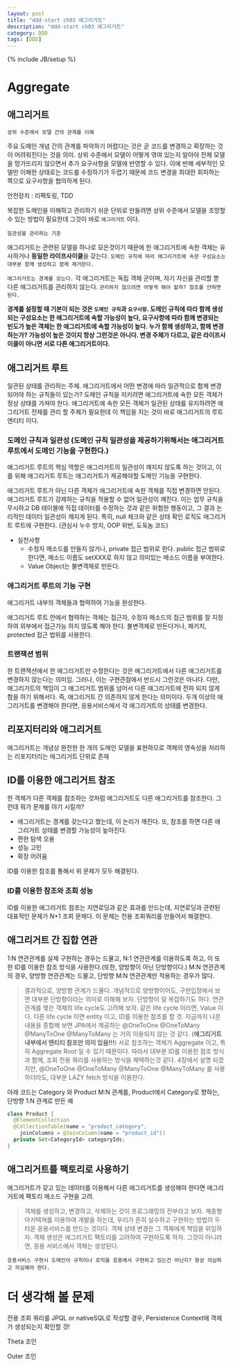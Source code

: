 ```yaml
---
layout: post
title: "ddd-start ch03 애그리거트"
description: "ddd-start ch03 애그리거트"
category: DDD
tags: [DDD]
---
```

{% include JB/setup %}

# Aggregate

## 애그리거트

`상위 수준에서 모델 간의 관계를 이해`

주요 도메인 개념 간의 관계를 파악하기 어렵다는 것은 곧 코드를 변경하고 확장하는 것이 어려워진다는 것을 의미. 상위 수준에서 모델이 어떻게 엮여 있는지 알아야 전체 모델을 망가뜨리지 않으면서 추가 요구사항을 모델에 반영할 수 있다. 이에 반해 세부적인 모델만 이해한 상태로는 코드를 수정하기가 두렵기 때문에 코드 변경을 최대한 회피하는 쪽으로 요구사항을 협의하게 된다.

안전장치 : 리팩토링, TDD

복잡한 도메인을 이해하고 관리하기 쉬운 단위로 만들려면 상위 수준에서 모델을 조망할 수 있는 방법이 필요한데 그것이 바로 `애그리거트` 이다.

`일관성을 관리하는 기준`

애그리거트는 관련된 모델을 하나로 모은것이기 때문에 한 애그리거트에 속한 객체는 유사하거나 **동일한 라이프사이클**을 갖는다. `도메인 규칙에 따라 애그리거트에 속한 구성요소는 대부분 함께 생성하고 함께 제거한다.`

`애그리거트는 경계를 갖는다.` 각 애그리거트는 독립 객체 군이며, 자기 자신을 관리할 뿐 다른 애그리거트를 관리하지 않는다. `관리하지 않으려면 어떻게 해야 할까? 참조를 안하면 된다.`

**경계를 설정할 때 기본이 되는 것은 `도메인 규칙`과 `요구사항`.
도메인 규칙에 따라 함께 생성되는 구성요소는 한 애그리거트에 속할 가능성이 높다,
요구사항에 따라 함께 변경되는 빈도가 높은 객체는 한 애그리거트에 속할 가능성이 높다.
누가 함께 생성하고, 함께 변경하는가? 가능성이 높은 것이지 항상 그런것은 아니다. 변경 주체가 다르고, 같은 라이프사이클이 아니면 서로 다른 애그리거트이다.**

## 애그리거트 루트

일관된 상태를 관리하는 주체. 애그리거트에서 어떤 변경에 따라 일관적으로 함께 변경되어야 하는 규칙들이 있는가? 도메인 규칙을 지키려면 애그리거트에 속한 모든 객체가 정상 상태를 가져야 한다. 애그리거트에 속한 모든 객체가 일관된 상태를 유지하려면 애그리거트 전체를 관리 할 주체가 필요한데 이 책임을 지는 것이 바로 애그리거트의 루트 엔티티 이다.

### 도메인 규칙과 일관성 (도메인 규칙 일관성을 제공하기위해서는 애그리거트 루트에서 도메인 기능을 구현한다.)

애그리거트 루트의 핵심 역할은 애그리거트의 일관성이 깨지지 않도록 하는 것이고, 이를 위해 애그리거트 루트는 애그리거트가 제공해야할 도메인 기능을 구현한다.

애그리거트 루트가 아닌 다른 객체가 애그리거트에 속한 객체를 직접 변경하면 안된다. 애그리거트 루트가 강제하는 규칙을 적용할 수 없어 일관성이 깨진다. 이는 업무 규칙을 무시하고 DB 테이블에 직접 데이터를 수정하는 것과 같은 위험한 행동이고, 그 결과 논리적인 데이터 일관성이 깨지게 된다. 특히, null 체크와 같은 상태 확인 로직도 애그리거트 루트에 구현한다. (관심사 누수 방지, OOP 위반, 도둑놈 코드)

- 실천사항
  - 수정자 메소드를 만들지 않거나, private 접근 범위로 한다. public 접근 범위로 한다면, 메소드 이름도 setXXX로 하지 않고 의미있는 메소드 이름을 부여한다.
  - Value Object는 불변객체로 만든다.

### 애그리거트 루트의 기능 구현

애그리거트 내부의 객체들과 협력하여 기능을 완성한다.

애그리거트 루트 안에서 협력하는 객체는 접근자, 수정자 메소드의 접근 범위를 잘 지정하여 외부에서 접근가능 하지 않도록 해야 한다.
불변객체로 만든다거나, 패키지, protected 접근 법위를 사용한다.

### 트랜잭션 범위

한 트랜잭션에서 한 애그리거트만 수정한다는 것은 애그리거트에서 다른 애그리거트를 변경하지 않는다는 의미임.
그러나, 이는 구현관점에서 반드시 그런것은 아니다.
다만, 애그리거트의 책임이 그 애그리거트 범위를 넘어서 다른 애그리거트에 전파 되지 않게 함을 하기 위해서다.
즉, 애그리거트 간 의존하지 않게 한다는 의미이다.
두개 이상의 애그리거트를 변경해야 한다면, 응용서비스에서 각 애그리거트의 상태를 변경한다.

## 리포지터리와 애그리거트

애그리거트는 개념상 완전한 한 개의 도메인 모델을 표현하므로 객체의 영속성을 처리하는 리포지터리는 애그리거트 단위로 존재

## ID를 이용한 애그리거트 참조

한 객체가 다른 객체를 참조하는 것처럼 애그리거트도 다른 애그리거트를 참조한다. 그런데 뭐가 문제를 야기 시킬까?

- 애그리거트는 경계를 갖는다고 했는데, 이 논리가 깨진다. 또, 참조를 하면 다른 애그리거트 상태를 변경할 가능성이 높아진다.
- 편한 탐색 오용
- 성능 고민
- 확장 어려움

ID를 이용한 참조를 통해서 위 문제가 모두 해결된다.

### ID를 이용한 참조와 조회 성능

ID를 이용한 애그리거트 참조는 지연로딩과 같은 효과를 만드는데, 지연로딩과 관련된 대표적인 문제가 N+1 조회 문제다.
이 문제는 전용 조회쿼리를 만들어서 해결한다.

## 애그리거트 간 집합 연관

1:N 연관관계를 실제 구현하는 경우는 드물고, N:1 연관관계를 이용하도록 하고, 이 또한 ID를 이용한 참조 방식을 사용한다.(또한, 양방향이 아닌 단방향이다.)
M:N 연관관계의 경우, 양방향 연관관계는 드물고, 단방향 M:N 연관관계만 적용하는 경우가 많다.

> 결과적으로, 양방향 관계가 드물다. 개념적으로 양방향이어도, 구현입장에서 보면 대부분 단방향이라는 의미로 이해해 보자.
단방향이 덜 복잡하기도 하다.
연관 관계를 맺은 객체의 life cycle도 고려해 보자. 같은 life cycle 이라면, Value 이다.
다른 life cycle 이면 entity 이고, ID를 이용한 참조를 할 것.
지금까지 나온 내용을 종합해 보면 JPA에서 제공하는 @OneToOne @OneToMany @ManyToOne @ManyToMany 는 거의 이용되지 않는 것 같다. (**애그리거트 내부에서 엔티티 참조만 의미 있음!!!**)
서로 참조하는 객체가 Aggregate 이고, 특히 Aggregate Root 일 수 있기 때문이다.
따라서 대부분 ID를 이용한 참조 방식과 함께, 조회 전용 쿼리를 사용하는 방식을 채택하는것 같다.
4장에서 설명 되겠지만, @OneToOne @OneToMany @ManyToOne @ManyToMany 를 사용하더라도, 대부분 LAZY fetch 방식을 이용한다.

아래 코드는 Category 와 Product M:N 관계를, Product에서 Category로 향하는, 단방향 1:N 관계로 만든 예

```java
class Product {  
  @ElementCollection
  @CollectionTable(name = "product_category",
    joinColumns = @JoinColumn(name = "product_id"))
  private Set<CategoryId> categoryIds;
}
```

## 애그리거트를 팩토리로 사용하기

애그리거트가 갖고 있는 데이터를 이용해서 다른 애그리거트를 생성해야 한다면
애그리거트에 팩토리 메소드 구현을 고려.

> 객체를 생성하고, 변경하고, 삭제하는 것이 프로그래밍의 전부라고 보자. 계층형 아키텍쳐를 이용하여 개발을 하는데, 우리가 흔히 실수하고 구현하는 방법이 두터운 응용서비스를 만드는 것이다. 객체 상태 변경은 그 객체에게 책임을 위임하자. 객체 생성은 애그리거트 팩토리를 고려하여 구현하도록 하자. 그것이 아니라면, 응용 서비스에서 객체는 생성된다.

`응용서비스 구현시 도메인이 규칙이나 로직을 응용에서 구현하고 있는건 아닌지? 항상 의심하고 의심해야 한다.`

# 더 생각해 볼 문제

전용 조회 쿼리를 JPQL or nativeSQL로 작성할 경우, Persistence Context에 객체가 생성되는지 확인할 것!

Theta 조인

Outer 조인
